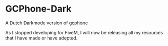 # GCPhone-Dark
A Dutch Darkmode version of gcphone

As I stopped developing for FiveM, I will now be releasing all my resources that I have made or have adepted.
